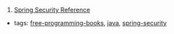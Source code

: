 1. [Spring Security Reference](http://docs.spring.io/spring-security/site/docs/current/reference/htmlsingle/)
  * tags: [free-programming-books](tags/free-programming-books.md), [java](tags/java.md), [spring-security](tags/spring-security.md)
